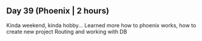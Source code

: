 ## Day 39 (Phoenix | 2 hours)

Kinda weekend, kinda hobby...
Learned more how to phoenix works, how to create new project
Routing and working with DB
